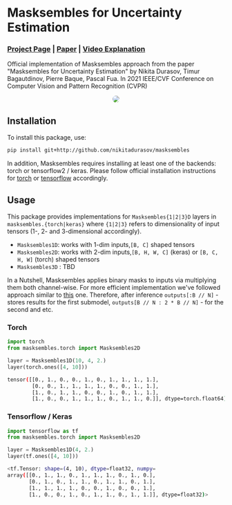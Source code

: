 # Masksembles for Uncertainty Estimation

### [Project Page](https://nikitadurasov.github.io/projects/masksembles/) | [Paper](https://arxiv.org/abs/2012.08334) | [Video Explanation](#) 

Official implementation of Masksembles approach from the paper "Masksembles for Uncertainty Estimation" by
 Nikita Durasov, Timur Bagautdinov, Pierre Baque, Pascal Fua. In 2021 IEEE/CVF Conference on Computer Vision and Pattern Recognition (CVPR)

<p align="center">
  <img style="border-radius: 30px" src="https://raw.githubusercontent.com/nikitadurasov/masksembles/main/images/transition.gif" />
</p>

## Installation

To install this package, use:

```bash
pip install git+http://github.com/nikitadurasov/masksembles
```

In addition, Masksembles requires installing at least one of the backends: torch or tensorflow2 / keras.
Please follow official installation instructions for [torch](https://pytorch.org/) or [tensorflow](https://www.tensorflow.org/install)
accordingly.


## Usage 

[comment]: <> (In masksembles module you could find implementations of "Masksembles{1|2|3}D" that)

[comment]: <> (support different shapes of input vectors &#40;1, 2 and 3-dimentional accordingly&#41;)

This package provides implementations for `Masksembles{1|2|3}D` layers in `masksembles.{torch|keras}` 
where `{1|2|3}` refers to dimensionality of input tensors (1-, 2- and 3-dimensional 
accordingly).

* `Masksembles1D`: works with 1-dim inputs,`[B, C]` shaped tensors
* `Masksembles2D`: works with 2-dim inputs,`[B, H, W, C]` (keras) or `[B, C, H, W]` (torch) shaped tensors
* `Masksembles3D` : TBD

In a Nutshell, Masksembles applies binary masks to inputs via multiplying them both channel-wise. For more efficient
implementation we've followed approach similar to [this](https://arxiv.org/abs/2002.06715) one. Therefore, after inference
`outputs[:B // N]` - stores results for the first submodel, `outputs[B // N : 2 * B // N]` - for the second and etc.  
### Torch 

```python 
import torch
from masksembles.torch import Masksembles2D

layer = Masksembles1D(10, 4, 2.)
layer(torch.ones([4, 10]))
```
```bash
tensor([[0., 1., 0., 0., 1., 0., 1., 1., 1., 1.],
        [0., 0., 1., 1., 1., 1., 0., 0., 1., 1.],
        [1., 0., 1., 1., 0., 0., 1., 0., 1., 1.],
        [1., 0., 0., 1., 1., 1., 0., 1., 1., 0.]], dtype=torch.float64)

```

### Tensorflow / Keras

```python 
import tensorflow as tf 
from masksembles.torch import Masksembles2D

layer = Masksembles1D(4, 2.)
layer(tf.ones([4, 10]))
```
```bash
<tf.Tensor: shape=(4, 10), dtype=float32, numpy=
array([[0., 1., 1., 0., 1., 1., 1., 0., 1., 0.],
       [0., 1., 0., 1., 1., 0., 1., 1., 0., 1.],
       [1., 1., 1., 1., 0., 0., 1., 0., 0., 1.],
       [1., 0., 0., 1., 0., 1., 1., 0., 1., 1.]], dtype=float32)>
```